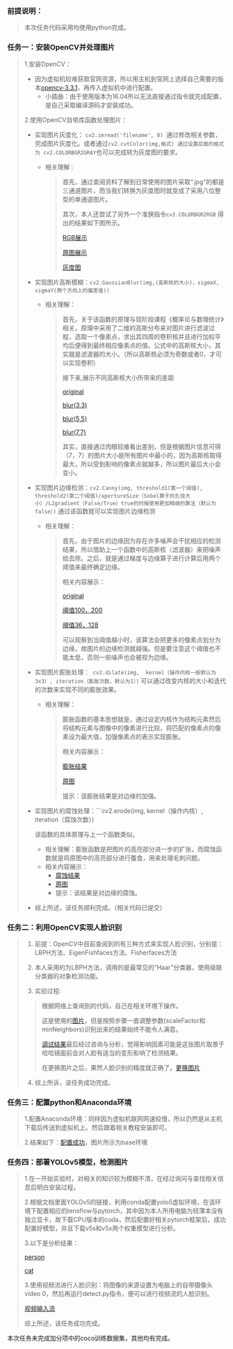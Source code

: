 ### 前提说明：

>本次任务代码采用均使用python完成。

### 任务一：安装OpenCV并处理图片

> 1.安装OpenCV：
>
> * 因为虚拟机较难获取官网资源，所以用主机到官网上选择自己需要的版本[opencv-3.3.1](https://opencv.org/releases/)，再传入虚拟机中进行配置。
>   * 小插曲：由于使用版本为16.04所以无法直接通过指令就完成配置，是自己采取编译源码才安装成功。
>
> 2.使用OpenCV自带库函数处理图片：
>
> * 实现图片灰度化： ``cv2.imread('filename', 0) ``通过修改相关参数，完成图片灰度化。或者通过```cv2.cvtColor(img,格式) 通过设置后面的格式为 cv2.COLORBGR2GRAY```也可以完成转为灰度图的要求。
>
>   * 相关理解 : 
>
>     > 首先，通过查阅资料了解到日常使用的图片采取“.jpg”的都是三通道图片，而当我们转换为灰度图时就变成了采用八位整型的单通道图片。
>     >
>     > 其次，本人还尝试了另外一个准换指令```cv2.COLORBGR2RGB``` 得出的结果如下图所示。
>     >
>     > [RGB展示](./image/RGB.jpg)
>     >
>     > [原图展示](./image/original.jpg)
>     >
>     > [灰度图](./image/gray.jpg)
>
>   
>
> * 实现图片高斯模糊：```cv2.GaussianBlur(img,(高斯核的大小)，sigmaX, sigmaY(两个方向上的偏差值))```
>
>   * 相关理解：
>
>     >首先，关于该函数的原理与现阶段课程《概率论与数理统计》相关，原理中采用了二维的高斯分布来对图片进行滤波过程，选取一个像素点，求出其四周的卷积核并且进行加权平均后便得到最终相应像素点的值。公式中的高斯核大小，其实就是滤波器的大小。（所以高斯核必须为奇数或者0，才可以实现卷积）
>     >
>     >
>     >
>     >接下来,展示不同高斯核大小所带来的差距
>     >
>     >[original](./image/test1.jpg)
>     >
>     >[blur(3,3)](./image/blur(3,3).jpg)
>     >
>     >[blur(5,5)](./image/blur(5,5).jpg)
>     >
>     >[blur(7,7)](./image/blur(7,7).jpg)
>     >
>     >其实，直接通过肉眼较难看出差别，但是根据图片信息可得（7，7）的图片大小是所有图片中最小的，因为高斯核取得最大，所以受到影响的像素点就越多，所以图片最后大小会变小。	
>
> * 实现图片边缘检测：```cv2.Canny(img, threshold1(第一个阈值), threshold2(第二个阈值)/apertureSize（Sobel算子的孔径大小）/L2gradient（False/True）true的时候使用更加精细的算法（默认为false）)``` 通过该函数就可以实现图片边缘检测
>
>   * 相关理解：
>
>     >首先，由于图片的边缘因为存在许多噪声会干扰相应的检测结果，所以借助上一个函数中的高斯核（滤波器）来把噪声给去除。之后，就是通过梯度与边缘算子进行计算后用两个阈值来最终确定边缘。
>     >
>     >
>     >
>     >相关内容展示：
>     >
>     >[original](./image/test2.jpg)
>     >
>     >[阈值100，200](./image/Canny1.jpg)
>     >
>     >[阈值36，128](./image/Canny2.jpg)
>     >
>     >可以观察到当阈值越小时，该算法会把更多的像素点划分为边缘，故图片的边缘检测就越强。但是要注意这个阈值也不能太低，否则一些噪声也会被视为边缘。
>
> * 实现图片膨胀处理：``` cv2.dilate(img,  kernel（操作内核一般默认为3x3）, iteration（膨胀次数，默认为1）)``` 可以通过改变内核的大小和迭代的次数来实现不同的膨胀效果。
>
>   * 相关理解：
>
>     >膨胀函数的基本思想就是，通过设定内核作为结构元素然后将结构元素与图像中的像素进行比较，将匹配的像素点的像素设为最大值，加强像素点的表示实现膨胀。
>     >
>     >
>     >
>     >相关内容展示：
>     >
>     >[膨胀结果](./image/dilate.jpg)
>     >
>     >[原图](./image/canny.jpg)
>     >
>     >提示：该膨胀结果是对边缘的加强。
>
> * 实现图片的腐蚀处理：```cv2.erode(img, kernel（操作内核）,  iteration（腐蚀次数）)
>
>   该函数的具体原理与上一个函数类似。
>
>   * 相关理解：膨胀函数是把图片的高亮部分进一步的扩张，而腐蚀函数就是将原图中的高亮部分进行蚕食，用来处理毛刺问题。
>   * 相关内容展示：
>     * [腐蚀结果](./image/erode.jpg)
>     * [原图](./image/canny.jpg)
>     * 提示：该结果是对边缘的腐蚀。
>
> * 综上所述，该任务顺利完成。（相关代码已提交）



### 任务二：利用OpenCV实现人脸识别

>1. 前提：OpenCV中目前查阅到的有三种方式来实现人脸识别，分别是：LBPH方法、EigenFishfaces方法、Fisherfaces方法
>
>2. 本人采用的为LBPH方法，调用的是最常见的“Haar”分类器，使用级联分类器的对象检测功能。
>
>3. 实验过程:
>
>   >根据网络上查询到的代码，自己在相关环境下操作。
>   >
>   >这是使用的[图片](./image/test2.jpg)，但是按照步骤一直调整参数(scaleFactor和minNeighbors)识别出来的结果始终不能令人满意。
>   >
>   >[调试结果](./image/result.jpg)最后经过咨询与分析，觉得影响因素可能是这张图片取景于哈哈镜面前会对人脸有适当的变形影响了检测结果。
>   >
>   >在更换图片之后，果然人脸识别的精度就正确了。[更换图片](./image/Group_img.jpg)
>
>4. 综上所诉，该任务成功完成。



### 任务三：配置python和Anaconda环境

>1.配置Anaconda环境：同样因为虚拟机联网网速较慢，所以仍然是从主机下载后传送到虚拟机上。然后跟着相关教程安装即可。
>
>2.结果如下：[配置成功](./image/anaconda.jpg)，图片所示为base环境



### 任务四：部署YOLOv5模型，检测图片

>1.在一开始实验时，对相关的知识较为模糊不清，在经过询问与查找相关信息后明白安装过程。
>
>2.根据文档里面YOLOv5的链接，利用conda配置yolo5虚拟环境，在该环境下配置相应的tensflow与pytorch，其中因为本人所用电脑为轻薄本没有独立显卡，故下载CPU版本的cuda，然后配置好相关pytorch框架后，成功配置好模型，并且下载v5s和v5x两个权重模型进行分析。
>
>3.以下是分析结果：
>
>[person](./image/person.jpg)
>
>[cat](./image/cat.jpg)
>
>3.使用视频流进行人脸识别：将图像的来源设置为电脑上的自带摄像头video 0，然后再运行detect.py指令，便可以进行视频流的人脸识别。
>
>[视频输入流](./image/video.jpg)
>
>综上所述，该任务成功完成。

本次任务未完成加分项中的coco训练数据集，其他均有完成。



